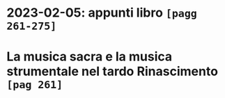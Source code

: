 # 2023-02-05: appunti libro `[pagg 261-275]`

# La musica sacra e la musica strumentale nel tardo Rinascimento `[pag 261]`

